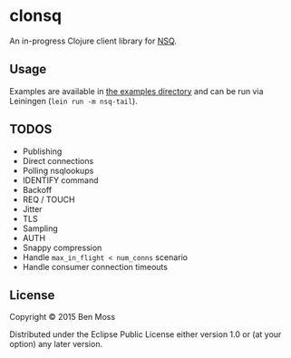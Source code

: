 # clonsq

An in-progress Clojure client library for [NSQ](http://nsq.io/).

## Usage

Examples are available in [the examples directory](/examples) and
can be run via Leiningen (`lein run -m nsq-tail`).

## TODOS

- Publishing
- Direct connections
- Polling nsqlookups
- IDENTIFY command
- Backoff
- REQ / TOUCH
- Jitter
- TLS
- Sampling
- AUTH
- Snappy compression
- Handle `max_in_flight < num_conns` scenario
- Handle consumer connection timeouts

## License

Copyright © 2015 Ben Moss

Distributed under the Eclipse Public License either version 1.0 or (at
your option) any later version.
